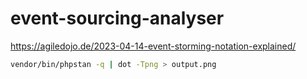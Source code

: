 # event-sourcing-analyser

https://agiledojo.de/2023-04-14-event-storming-notation-explained/

```bash
vendor/bin/phpstan -q | dot -Tpng > output.png
```